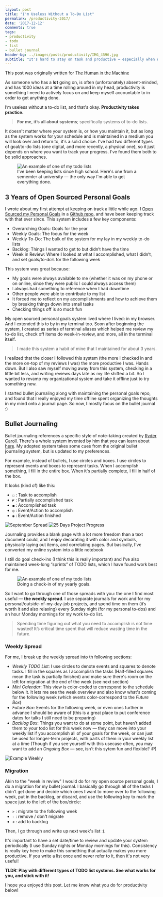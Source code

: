 ```yaml
---
layout: post
title: "I'm Useless Without a To-Do List"
permalink: /productivity-2017/
date: '2017-12-12'
comments: true
tags:
- productivity
- todo
- list
- bullet journal
header-bg: ../images/posts/productivity/IMG_4596.jpg
subtitle: "It's hard to stay on task and productive — especially when we've got so much going on in our lives. This post details how I maintain a TODO list system to accomplish just that."
---
```


This post was originally written for [The Human in the Machine](https://superyesmore.com/publication/the-human-in-the-machine-a4064599cde2cb3397239e8d72219f48)

As someone who has a **lot** going on, is often (unfortunately) absent-minded, and has 1000 ideas at a time rolling around in my head, productivity is something I need to actively focus on and keep myself accountable to in order to get anything done.

I’m useless without a to-do list, and that's okay. **Productivity takes practice.**

> **For me, it’s all about systems**; specifically systems of to-do lists.

It doesn't matter where your system is, or how you maintain it, but as long as the system works for your schedule and is maintained in a medium you will look over and return to, it's a solid choice. I've had two different types of goal/to-do lists (one digital, and more recently, a physical one), so it just depends on where you want to track your progress. I've found them both to be solid approaches.

<figure>
    <img src="../../images/posts/productivity/organize-list.jpg" alt="An example of one of my todo lists">
  <figcaption>I've been keeping lists since high school. Here's one from a sememter at university — the only way I'm able to get everything done.</figcaption>
</figure>

## 3 Years of Open Sourced Personal Goals

I wrote about my first attempt at keeping on track a little while ago. I [Open Sourced my Personal Goals](https://una.im/personal-goals-guide) in a [Github repo](https://github.com/una/personal-goals-starter), and have been keeping track with that ever since. This system includes a few key components:

- Overarching Goals: Goals for the year
- Weekly Goals: The focus for the week
- Weekly To-Do: The bulk of the system for my lay in my weekly to-do lists
- Backlog: Things I wanted to get to but didn’t have the time
- Week in Review: Where I looked at what I accomplished, what I didn’t, and set goals/to-do’s for the following week

This system was great because:

- My goals were always available to me (whether it was on my phone or on online, since they were public I could always access them)
- I always had something to reference when I had downtime 
- Other people were able to contribute to my list
- It forced me to reflect on my accomplishments and how to achieve them by breaking things down into small tasks
- Checking things off is so much fun

My open sourced personal goals system lived where I lived: in my browser. And I extended this to by in my terminal too. Soon after beginning the system, I created as series of terminal aliases which helped me review my to-do list, check off items do week-in-review, and more, all in the terminal itself.

> I made this system a habit of mine that I maintained for about 3 years.

I realized that the closer I followed this system (the more I checked in and the more on-top of my reviews I was) the more productive I was. Hands down. But I also saw myself moving away from this system, checking in a little bit less, and writing reviews days late as my life shifted a bit. So I wanted to revamp my organizational system and take it offline just to try something new.

I started bullet journaling along with maintaining the personal goals repo, and found that I really enjoyed my time offline spent organizing the thoughts in my mind onto a journal page. So now, I mostly focus on the bullet journal :)

## Bullet Journaling

Bullet journaling references a specific style of note-taking created by <a href="http://rydercarroll.com/">Ryder Caroll</a>. There's a whole system invented by him that you can learn about <a href="http://bulletjournal.com/">here</a>. My adopted system takes some cues from the original bullet journaling system, but is updated to my preferences.

For example, instead of bullets, I use circles and boxes. I use circles to represent events and boxes to represent tasks. When I accomplish something, I fill in the entire box. When it's partially complete, I fill in half of the box.

It looks (kind of) like this:

- `☐︎` : Task to accomplish
- `◤` : Partially accomplished task
- `◼︎` : Accomplished task
- `◎` : Event/Action to accomplish
- `◉` : Event/Action finished

<div class="row">
  <img class="half--left"  src="../../images/posts/productivity/septspread.jpg" alt="September Spread">
  <img class="half--right"  src="../../images/posts/productivity/25days.jpg" alt="25 Days Project Progress">
</div>

Journaling provides a blank page with a lot more freedom than a text document could, and I enjoy decorating it with color and symbols, physically laying out items, and correlating pages. But basically, I've converted my online system into a little notebook

I still do goal check-ins (I think this is really important) and I’ve also maintained week-long “sprints” of TODO lists, which I have found work best for me.

<figure>
    <img src="../../images/posts/productivity/checkingin.jpg" alt="An example of one of my todo lists">
  <figcaption>Doing a check-in of my yearly goals.</figcaption>
</figure>

So I want to go through one of those spreads with you: the one I find most useful — **the weekly spread**. I use separate journals for work and for my personal/outside-of-my-day-job projects, and spend time on them (it’s worth it and also relaxing) every Sunday night (for my personal to-dos) and an hour Monday mornings for my work to-do list.

<blockquote>Spending time figuring out what you need to accomplish is not time wasted! It’s critical time spent that will reduce wasting time in the future.</blockquote>

### Weekly Spread

For me, I break up the weekly spread into th following sections:

- *Weekly TODO List*: I use circles to denote events and squares to denote tasks. I fill in the squares as I accomplish the tasks (Half-filled squares mean the task is partially finished) and make sure there's room on the left for migration at the end of the week (see next section)
- *Mini Calendar*: This view is color-coded to correspond to the schedule below it. It lets me see the week overview and also know what's coming for the following week (which events color-correspond to the *Future Box*)
- *Future Box*: Events for the following week, or even ones further in advance I should be aware of (this is a great place to put conference dates for talks I still need to be preparing)
- *Backlog Box*: Things you want to do at some point, but haven’t added them to your todo list for this week now — they can move into your weekly list if you accomplish all of your goals for the week, or can just be used for longer-term projects, with parts of them in your weekly list at a time (Though if you see yourself with this usecase often, you may want to add an *Ongoing Box* — see, isn't this sytem fun and flexible? :P)

<img src="../../images/posts/productivity/example-weekly.jpg" alt="Example Weekly">

### Migration

Akin to the "week in review" I would do for my open source personal goals, I do a migration for my bullet journal. I basically go through all of the tasks I didn't get done and decide which ones I want to move over to the following week, put in the backlog, or discard, and use the following key to mark the space just to the left of the box/circle:

- `>` : migrate to the following week
- `-` : remove / don't migrate
- `<` : add to backlog

Then, I go through and write up next week's list :).

It's important to have a set date/time to review and update your system periodically (I use Sunday nights or Monday mornings for this). Consistency is really key here to make this something that actually makes you more productive. If you write a list once and never refer to it, then it's not very useful!

**TLDR: Play with different types of TODO list systems. See what works for you, and stick with it!**

I hope you enjoyed this post. Let me know what you do for productivity below!